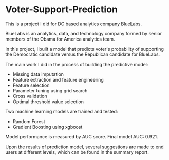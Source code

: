# Voter-Support-Prediction
This is a project I did for DC based analytics company BlueLabs.

BlueLabs is an analytics, data, and technology company formed by senior members of the Obama for America analytics team. 

In this project, I built a model that predicts voter's probability of supporting the Democratic candidate versus the Republican candidate for BlueLabs.

The main work I did in the process of building the predictive model:
- Missing data imputation
- Feature extraction and feature engineering
- Feature selection
- Parameter tuning using grid search
- Cross validation
- Optimal threshold value selection

Two machine learning models are trained and tested:
- Random Forest
- Gradient Boosting using xgboost

Model performance is measured by AUC score. Final model AUC: 0.921.

Upon the results of prediction model, several suggestions are made to end users at different levels, which can be found in the summary report.
